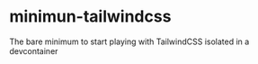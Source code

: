 # minimun-tailwindcss
The bare minimum to start playing with TailwindCSS isolated in a devcontainer
